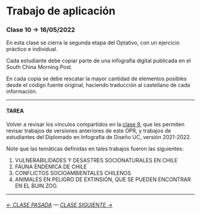# Trabajo de aplicación

### Clase 10 → 16/05/2022

En esta clase se cierra la segunda etapa del Optativo, con un ejercicio práctico e individual. 

Cada estudiante debe copiar parte de una infografía digital publicada en el South China Morning Post. 

En cada copia se debe rescatar la mayor cantidad de elementos posibles desde el código fuente original, haciendo traducción al castellano de cada información.

- - - - - - - - - - - - - 

#### TAREA

Volver a revisar los vínculos compartidos en la [clase 9](https://github.com/profesorfaco/dno075-2022-1/tree/main/clase-09), que les permiten revisar trabajos de versiones anteriores de este OPR, y trabajos de estudiantes del Diplomado en Infografía de Diseño UC, versión 2021-2022.

Note que las temáticas definidas en tales trabajos fueron las siguientes:

1. VULNERABILIDADES Y DESASTRES SOCIONATURALES EN CHILE
2. FAUNA ENDÉMICA DE CHILE
3. CONFLICTOS SOCIOAMBIENTALES CHILENOS
4. ANIMALES EN PELIGRO DE EXTINSIÓN, QUE SE PUEDEN ENCONTRAR EN EL BUIN ZOO.

- - - - - - - - - - - - -

###### [← CLASE PASADA](https://github.com/profesorfaco/dno075-2022-1/tree/main/clase-09) — [CLASE SIGUIENTE →](https://github.com/profesorfaco/dno075-2022-1/tree/main/clase-11) 

